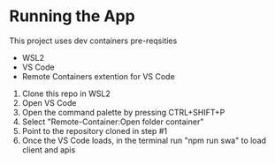 # Running the App

This project uses dev containers 
pre-reqsities
* WSL2
* VS Code
* Remote Containers extention for VS Code

1. Clone this repo in WSL2
2. Open VS Code
3. Open the command palette by pressing CTRL+SHIFT+P
4. Select "Remote-Container:Open folder container"
5. Point to the repository cloned in step #1
6. Once the VS Code loads, in the terminal run "npm run swa" to load client and apis
